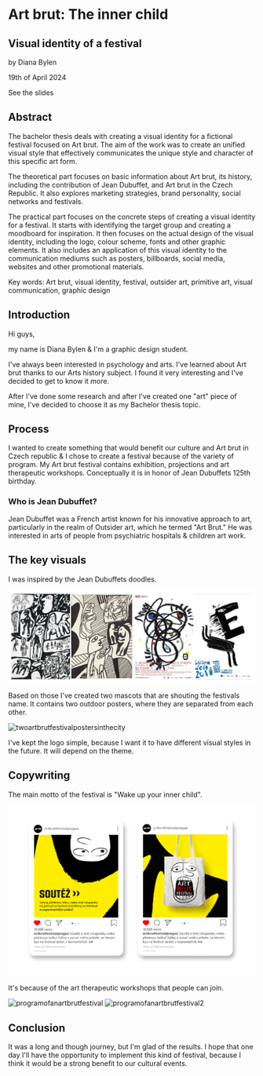 # Art brut: The inner child
## Visual identity of a festival

by Diana Bylen

19th of April 2024

See the slides

## Abstract
The bachelor thesis deals with creating a visual identity for a fictional festival focused on Art brut. The aim of the work was to create an unified visual style that effectively communicates the unique style and character of this specific art form.

The theoretical part focuses on basic information about Art brut, its history, including the contribution of Jean Dubuffet, and Art brut in the Czech Republic. It also explores marketing strategies, brand personality, social networks and festivals.

The practical part focuses on the concrete steps of creating a visual identity for a festival. It starts with identifying the target group and creating a moodboard for inspiration. It then focuses on the actual design of the visual identity, including the logo, colour scheme, fonts and other graphic elements. It also includes an application of this visual identity to the communication mediums such as posters, billboards, social media, websites and other promotional materials.

Key words: Art brut, visual identity, festival, outsider art, primitive art, visual communication, graphic design

## Introduction
Hi guys,

my name is Diana Bylen & I'm a graphic design student.

I've always been interested in psychology and arts. I've learned about Art brut thanks to our Arts history subject. I found it very interesting and I've decided to get to know it more.

After I've done some research and after I've created one "art" piece of mine, I've decided to choose it as my Bachelor thesis topic.

## Process
I wanted to create something that would benefit our culture and Art brut in Czech republic & I chose to create a festival because of the variety of program. My Art brut festival contains exhibition, projections and art therapeutic workshops. Conceptually it is in honor of Jean Dubuffets 125th birthday.

### Who is Jean Dubuffet?
Jean Dubuffet was a French artist known for his innovative approach to art, particularly in the realm of Outsider art, which he termed "Art Brut." He was interested in arts of people from psychiatric hospitals & children art work.

## The key visuals
I was inspired by the Jean Dubuffets doodles.

![jeandubuffetdoodlesandmoodboardforartbrutfestival](img/12_Moodboard.png)

Based on those I've created two mascots that are shouting the festivals name. It contains two outdoor posters, where they are separated from each other.

![twoartbrutfestivalpostersinthecity](img/two_heads_city.png)

I've kept the logo simple, because I want it to have different visual styles in the future. It will depend on the theme.

## Copywriting
The main motto of the festival is "Wake up your inner child".

![artbrutfestivalinstagramprofile2](img/instagram2.png)

It's because of the art therapeutic workshops that people can join.

![programofanartbrutfestival](img/program1.png)
![programofanartbrutfestival2](img/program2.png)

## Conclusion
It was a long and though journey, but I'm glad of the results. I hope that one day I'll have the opportunity to implement this kind of festival, because I think it would be a strong benefit to our cultural events.
